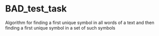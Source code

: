 # BAD_test_task
Algorithm for finding a first unique symbol in all words of a text and then finding a first unique symbol in a set of such symbols
